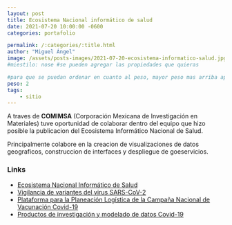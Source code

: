 ```yaml
---
layout: post
title: Ecosistema Nacional informático de salud
date: 2021-07-20 10:00:00 -0600
categories: portafolio

permalink: /:categories/:title.html
author: "Miguel Ángel"
image: /assets/posts-images/2021-07-20-ecosistema-informatico-salud.jpg
#miestilo: nose #se pueden agregar las propiedades que quieras

#para que se puedan ordenar en cuanto al peso, mayor peso mas arriba aparecera
peso: 2
tags: 
    - sitio
---
```


A traves de **COMIMSA** (Corporación Mexicana de Investigación en Materiales) tuve oportunidad de colaborar dentro del equipo que hizo posible la publicacion del Ecosistema Informático Nacional de Salud.

Principalmente colabore en la creacion de visualizaciones de datos geograficos, construccion de interfaces y despliegue de goeservicios.

### Links

- [Ecosistema Nacional Informático de Salud](https://salud.conacyt.mx/)
- [Vigilancia de variantes del virus SARS-CoV-2](https://salud.conacyt.mx/coronavirus/variantes/)
- [Plataforma para la Planeación Logística de la Campaña Nacional de Vacunación Covid-19](https://salud.conacyt.mx/coronavirus/vacunacion/)
- [Productos de investigación y modelado de datos Covid-19](https://salud.conacyt.mx/coronavirus/investigacion/)
